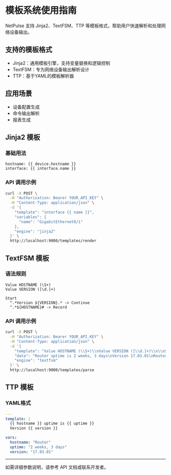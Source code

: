 # 模板系统使用指南

NetPulse 支持 Jinja2、TextFSM、TTP 等模板格式，帮助用户快速解析和处理网络设备输出。

## 支持的模板格式
- Jinja2：通用模板引擎，支持变量替换和逻辑控制
- TextFSM：专为网络设备输出解析设计
- TTP：基于YAML的模板解析器

## 应用场景
- 设备配置生成
- 命令输出解析
- 报表生成

## Jinja2 模板

### 基础用法
```jinja2
hostname: {{ device.hostname }}
interface: {{ interface.name }}
```

### API 调用示例
```bash
curl -X POST \
  -H "Authorization: Bearer YOUR_API_KEY" \
  -H "Content-Type: application/json" \
  -d '{
    "template": "interface {{ name }}",
    "variables": {
      "name": "GigabitEthernet0/1"
    },
    "engine": "jinja2"
  }' \
  http://localhost:9000/templates/render
```

## TextFSM 模板

### 语法规则
```textfsm
Value HOSTNAME (\S+)
Value VERSION ([\d.]+)

Start
  ^.*Version ${VERSION}.* -> Continue
  ^.*${HOSTNAME}# -> Record
```

### API 调用示例
```bash
curl -X POST \
  -H "Authorization: Bearer YOUR_API_KEY" \
  -H "Content-Type: application/json" \
  -d '{
    "template": "Value HOSTNAME (\\S+)\\nValue VERSION ([\\d.]+)\\n\\nStart\\n  ^.*Version ${VERSION}.* -> Continue\\n  ^.*${HOSTNAME}# -> Record",
    "data": "Router uptime is 2 weeks, 3 days\nVersion 17.03.01\nRouter#",
    "engine": "textfsm"
  }' \
  http://localhost:9000/templates/parse
```

## TTP 模板

### YAML格式
```yaml
---
template: |
  {{ hostname }} uptime is {{ uptime }}
  Version {{ version }}

vars:
  hostname: "Router"
  uptime: "2 weeks, 3 days"
  version: "17.03.01"
```

---

如需详细参数说明，请参考 API 文档或联系开发者。 